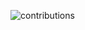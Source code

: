 ![contributions](https://user-images.githubusercontent.com/34135664/199641619-67bf23b6-cbaa-4865-a274-fbc73307c8fd.svg)
